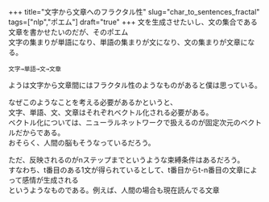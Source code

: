 +++
title="文字から文章へのフラクタル性"
slug="char_to_sentences_fractal"
tags=["nlp","ポエム"]
draft="true"
+++
文を生成させたいし、文の集合である文章を書かせたいのだが、そのポエム  
文字の集まりが単語になり、単語の集まりが文になり、文の集まりが文章になる。  

`文字→単語→文→文章`

ようは文字から文章間にはフラクタル性のようなものがあると僕は思っている。  

なぜこのようなことを考える必要があるかというと、  
文字、単語、文、文章はそれぞれベクトル化される必要がある。  
ベクトル化については、ニューラルネットワークで扱えるのが固定次元のベクトルだからである。  
おそらく、人間の脳もそうなっているだろう。  

ただ、反映されるのがnステップまでというような束縛条件はあるだろう。  
すなわち、t番目のある1文が得られているとして、t番目からt-n番目の文章によって感情が生成される  
というようなものである。例えば、人間の場合も現在読んでる文章
